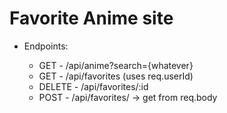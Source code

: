 # Favorite Anime site

- Endpoints: 

    - GET - /api/anime?search={whatever}
    - GET - /api/favorites (uses req.userId)
    - DELETE - /api/favorites/:id
    - POST - /api/favorites/ -> get from req.body

